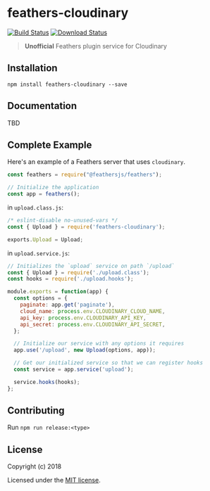 # feathers-cloudinary

[![Build Status](https://travis-ci.org/feathersjs/plugins.png?branch=master)](https://travis-ci.org/feathersjs/plugins)
[![Download Status](https://img.shields.io/npm/dm/cloudinary.svg?style=flat-square)](https://www.npmjs.com/package/feathers-cloudinary)

> **Unofficial** Feathers plugin service for Cloudinary

## Installation

```
npm install feathers-cloudinary --save
```

## Documentation

TBD

## Complete Example

Here's an example of a Feathers server that uses `cloudinary`.

```js
const feathers = require("@feathersjs/feathers");

// Initialize the application
const app = feathers();
```

in `upload.class.js`:

```js
/* eslint-disable no-unused-vars */
const { Upload } = require('feathers-cloudinary');

exports.Upload = Upload;
```

in `upload.service.js`:

```js
// Initializes the `upload` service on path `/upload`
const { Upload } = require('./upload.class');
const hooks = require('./upload.hooks');

module.exports = function(app) {
  const options = {
    paginate: app.get('paginate'),
    cloud_name: process.env.CLOUDINARY_CLOUD_NAME,
    api_key: process.env.CLOUDINARY_API_KEY,
    api_secret: process.env.CLOUDINARY_API_SECRET,
  };

  // Initialize our service with any options it requires
  app.use('/upload', new Upload(options, app));

  // Get our initialized service so that we can register hooks
  const service = app.service('upload');

  service.hooks(hooks);
};
```

## Contributing

Run `npm run release:<type>`

## License

Copyright (c) 2018

Licensed under the [MIT license](LICENSE).
